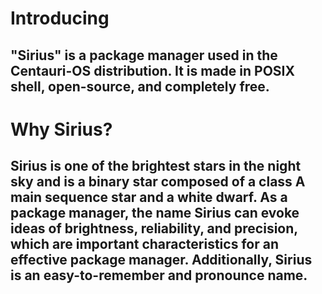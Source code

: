 # Introducing
## "Sirius" is a package manager used in the Centauri-OS distribution. It is made in POSIX shell, open-source, and completely free.
# Why Sirius?
## Sirius is one of the brightest stars in the night sky and is a binary star composed of a class A main sequence star and a white dwarf. As a package manager, the name Sirius can evoke ideas of brightness, reliability, and precision, which are important characteristics for an effective package manager. Additionally, Sirius is an easy-to-remember and pronounce name.
